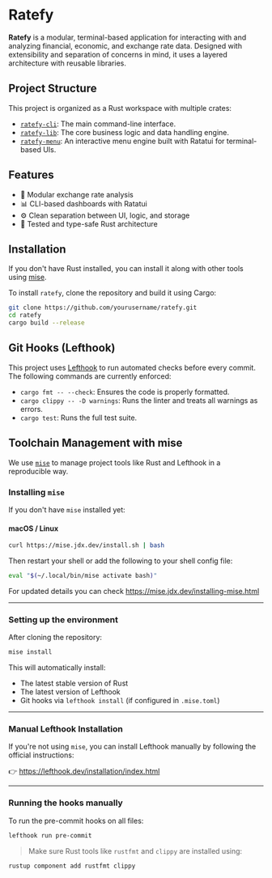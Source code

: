 # Ratefy

**Ratefy** is a modular, terminal-based application for interacting with and analyzing financial, economic, and exchange rate data. Designed with extensibility and separation of concerns in mind, it uses a layered architecture with reusable libraries.

## Project Structure

This project is organized as a Rust workspace with multiple crates:

- [`ratefy-cli`](./crates/ratefy-cli): The main command-line interface.
- [`ratefy-lib`](./crates/ratefy-lib): The core business logic and data handling engine.
- [`ratefy-menu`](./crates/ratefy-menu): An interactive menu engine built with Ratatui for terminal-based UIs.

## Features

- 💱 Modular exchange rate analysis
- 📊 CLI-based dashboards with Ratatui
- ⚙️ Clean separation between UI, logic, and storage
- 🧪 Tested and type-safe Rust architecture

## Installation

If you don't have Rust installed, you can install it along with other tools using [mise](#toolchain-management-with-mise).

To install `ratefy`, clone the repository and build it using Cargo:

```bash
git clone https://github.com/yourusername/ratefy.git
cd ratefy
cargo build --release
```

## Git Hooks (Lefthook)

This project uses [Lefthook](https://github.com/evilmartians/lefthook) to run automated checks before every commit.  
The following commands are currently enforced:

- `cargo fmt -- --check`: Ensures the code is properly formatted.
- `cargo clippy -- -D warnings`: Runs the linter and treats all warnings as errors.
- `cargo test`: Runs the full test suite.

## Toolchain Management with mise

We use [`mise`](https://mise.jdx.dev/) to manage project tools like Rust and Lefthook in a reproducible way.

### Installing `mise`

If you don't have `mise` installed yet:

#### macOS / Linux

```bash
curl https://mise.jdx.dev/install.sh | bash
```

Then restart your shell or add the following to your shell config file:

```bash
eval "$(~/.local/bin/mise activate bash)"
```

For updated details you can check https://mise.jdx.dev/installing-mise.html

---

### Setting up the environment

After cloning the repository:

```bash
mise install
```

This will automatically install:

- The latest stable version of Rust
- The latest version of Lefthook
- Git hooks via `lefthook install` (if configured in `.mise.toml`)

---

### Manual Lefthook Installation

If you're not using `mise`, you can install Lefthook manually by following the official instructions:

👉 https://lefthook.dev/installation/index.html

---

### Running the hooks manually

To run the pre-commit hooks on all files:

```bash
lefthook run pre-commit
```

> Make sure Rust tools like `rustfmt` and `clippy` are installed using:

```bash
rustup component add rustfmt clippy
```
